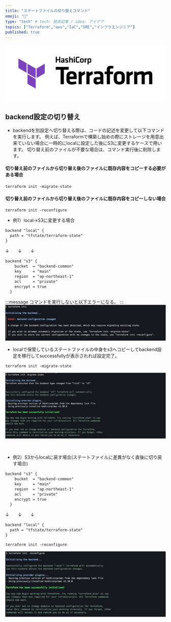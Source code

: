 ```yaml
---
title: "ステートファイルの切り替えコマンド"
emoji: "🎉"
type: "tech" # tech: 技術記事 / idea: アイデア
topics: ["Terraform","aws","IaC","SRE","インフラエンジニア"]
published: true
---
```


![](/images/terraform_logo.png)

## backend設定の切り替え

- backendを別設定へ切り替える際は、コードの記述を変更して以下コマンドを実行します。
例えば、Terraformで構築し始めの際にストレージを用意出来ていない場合に一時的にlocalに設定した後にS3に変更するケースで用います。
切り替え前のファイルが不要な場合は、コマンド実行後に削除します。


#### 切り替え前のファイルから切り替え後のファイルに既存内容をコピーする必要がある場合

```
terraform init -migrate-state
```

#### 切り替え前のファイルから切り替え後のファイルに既存内容をコピーしない場合
```
terraform init -reconfigure
```

- 例1）local→S3に変更する場合
```
backend "local" {
  path = "tfstate/terraform-state" 
}
```

↓　　↓　　↓

```
backend "s3" {
    bucket  = "backend-common"
    key     = "main"
    region  = "ap-northeast-1"
    acl     = "private"
    encrypt = true
  }
```
:::message
コマンドを実行しないと以下エラーになる。
:::
![](/images/tfstate_switch/init_fail.png)

- localで保管しているステートファイルの中身をs3へコピーしてbackend設定を移行してsuccessfullyが表示されれば設定完了。
```
terraform init -migrate-state
```
![](/images/tfstate_switch/init_migrate_state.png)

&nbsp;
- 例2）S3からlocalに戻す場合(ステートファイルに差異がなく直後に切り戻す場合)

```
backend "s3" {
    bucket  = "backend-common"
    key     = "main"
    region  = "ap-northeast-1"
    acl     = "private"
    encrypt = true
  }
```
↓　　↓　　↓
```
backend "local" {
  path = "tfstate/terraform-state" 
}
```
```
terraform init -reconfigure
```
![](/images/tfstate_switch/init_reconfigure.png)